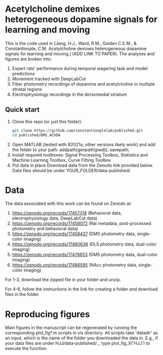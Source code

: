 # Acetylcholine demixes heterogeneous dopamine signals for learning and moving

This is the code used in [Jang, H.J., Ward, R.M., Golden C.E.M., & Constantinople, C.M. Acetylcholine demixes heterogeneous dopamine signals for learning and moving.] (ADD LINK TO PAPER).
The analyses and figures are broken into:
1. Expert rats' performance during temporal wagering task and model predictions
2. Movement tracked with DeepLabCut
3. Fiber photometry recordings of dopamine and acetylcholine in multiple striatal regions
4. Electrophysiology recordings in the dorsomedial striatum

## Quick start
1. Clone this repo (or just this folder):
   ```bash
   git clone https://github.com/constantinoplelab/published.git
   cd published/DMS_AChDA
2. Open MATLAB (tested with R2021a; other versions likely work) and add the folder to your path:
   addpath(genpath(pwd));
   savepath;
3. Install required toolboxes:
   Signal Processing Toolbox, Statistics and Machine Learning Toolbox, Curve Fitting Toolbox
4. Put data in place
   Download data from the Zenodo link provided below. Data files should be under YOUR_FOLDER/data-published/  

# Data
The data associated with this work can be found on Zenodo at: 
1. https://zenodo.org/records/17457318 (Behavioral data, electrophysiology data, DeepLabCut data)
2. https://zenodo.org/records/17458072 (Rat metadata, post-processed photometry and behavioral data)
3. https://zenodo.org/records/17458437 (DMS photometry data, single-color imaging)
4. https://zenodo.org/records/17460638 (DLS photometry data, dual-color imaging)
5. https://zenodo.org/records/17478653 (DMS photometry data, dual-color imaging)
6. https://zenodo.org/records/17486595 (NAcc photometry data, single-color imaging)
   
For 1-3, download the zipped file in your folder and unzip.

For 4-6, follow the instructions in the link for creating a folder and download files in the folder. 

# Reproducing figures
Main figures in the manuscript can be regenerated by running the corresponding plot_fig*.m scripts in vis directory.
All scripts take 'datadir' as an input, which is the name of the folder you downloaded the data in. E.g., if your data files are under HJJ/data-published/.., type plot_fig_X('HJJ') to execute the function.







